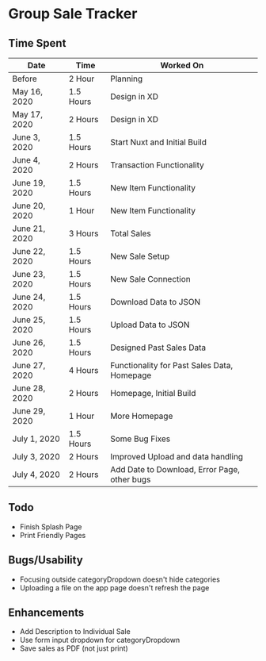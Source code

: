# Group Sale Tracker

## Time Spent

| Date          | Time      | Worked On                                    |
| ------------- | --------- | -------------------------------------------- |
| Before        | 2 Hour    | Planning                                     |
| May 16, 2020  | 1.5 Hours | Design in XD                                 |
| May 17, 2020  | 2 Hours   | Design in XD                                 |
| June 3, 2020  | 1.5 Hours | Start Nuxt and Initial Build                 |
| June 4, 2020  | 2 Hours   | Transaction Functionality                    |
| June 19, 2020 | 1.5 Hours | New Item Functionality                       |
| June 20, 2020 | 1 Hour    | New Item Functionality                       |
| June 21, 2020 | 3 Hours   | Total Sales                                  |
| June 22, 2020 | 1.5 Hours | New Sale Setup                               |
| June 23, 2020 | 1.5 Hours | New Sale Connection                          |
| June 24, 2020 | 1.5 Hours | Download Data to JSON                        |
| June 25, 2020 | 1.5 Hours | Upload Data to JSON                          |
| June 26, 2020 | 1.5 Hours | Designed Past Sales Data                     |
| June 27, 2020 | 4 Hours   | Functionality for Past Sales Data, Homepage  |
| June 28, 2020 | 2 Hours   | Homepage, Initial Build                      |
| June 29, 2020 | 1 Hour    | More Homepage                                |
| July 1, 2020  | 1.5 Hours | Some Bug Fixes                               |
| July 3, 2020  | 2 Hours   | Improved Upload and data handling            |
| July 4, 2020  | 2 Hours   | Add Date to Download, Error Page, other bugs |

## Todo

- Finish Splash Page
- Print Friendly Pages

## Bugs/Usability

- Focusing outside categoryDropdown doesn't hide categories
- Uploading a file on the app page doesn't refresh the page

## Enhancements

- Add Description to Individual Sale
- Use form input dropdown for categoryDropdown
- Save sales as PDF (not just print)
